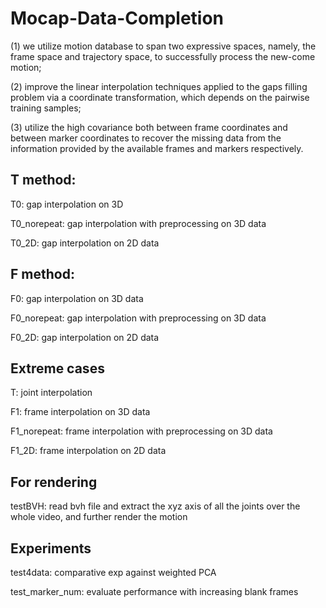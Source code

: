 # Mocap-Data-Completion
(1) we utilize motion database to span two expressive spaces, namely, the frame space and trajectory space, to successfully process the new-come motion;

(2) improve the linear interpolation techniques applied to the gaps filling problem via a coordinate transformation, which depends on the pairwise training samples;

(3) utilize the high covariance both between frame coordinates and between marker coordinates to recover the missing data from the information provided by the available frames and markers respectively. 

## T method:
T0: gap interpolation on 3D 

T0_norepeat: gap interpolation with preprocessing on 3D data

T0_2D: gap interpolation on 2D data

## F method:
F0: gap interpolation on 3D data

F0_norepeat: gap interpolation with preprocessing on 3D data

F0_2D: gap interpolation on 2D data

## Extreme cases
T: joint interpolation

F1: frame interpolation on 3D data

F1_norepeat: frame interpolation with preprocessing on 3D data

F1_2D: frame interpolation on 2D data

## For rendering
testBVH: read bvh file and extract the xyz axis of all the joints over the whole video, and further render the motion

## Experiments
test4data: comparative exp against weighted PCA

test_marker_num: evaluate performance with increasing blank frames
